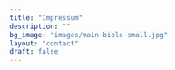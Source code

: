 ```yaml
---
title: "Impressum"
description: ""
bg_image: "images/main-bible-small.jpg"
layout: "contact"
draft: false
---
```


